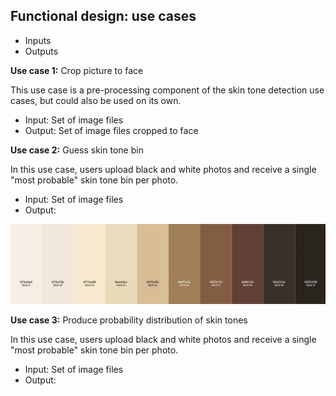 ## Functional design: use cases

* Inputs
* Outputs

**Use case 1:** Crop picture to face

This use case is a pre-processing component of the skin tone detection use cases, but could also be used on its own. 
* Input: Set of image files
* Output: Set of image files cropped to face

**Use case 2:** Guess skin tone bin

In this use case, users upload black and white photos and receive a single "most probable" skin tone bin per photo. 
* Input: Set of image files
* Output: 

![Monk scale of skin tones](doc/monkscale.webp)

**Use case 3:** Produce probability distribution of skin tones 

In this use case, users upload black and white photos and receive a single "most probable" skin tone bin per photo. 
* Input: Set of image files
* Output: 
